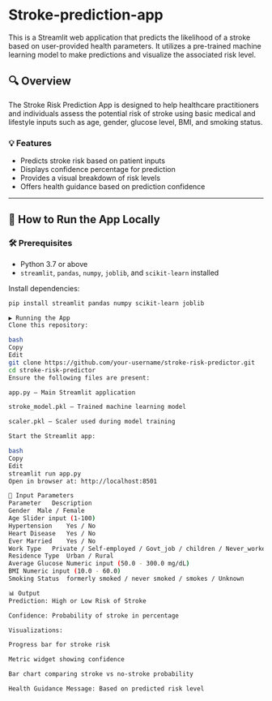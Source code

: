 # Stroke-prediction-app

This is a Streamlit web application that predicts the likelihood of a stroke based on user-provided health parameters. It utilizes a pre-trained machine learning model to make predictions and visualize the associated risk level.

## 🔍 Overview

The Stroke Risk Prediction App is designed to help healthcare practitioners and individuals assess the potential risk of stroke using basic medical and lifestyle inputs such as age, gender, glucose level, BMI, and smoking status.

### 💡 Features
- Predicts stroke risk based on patient inputs
- Displays confidence percentage for prediction
- Provides a visual breakdown of risk levels
- Offers health guidance based on prediction confidence

---

## 🚀 How to Run the App Locally

### 🛠️ Prerequisites
- Python 3.7 or above
- `streamlit`, `pandas`, `numpy`, `joblib`, and `scikit-learn` installed

Install dependencies:

```bash
pip install streamlit pandas numpy scikit-learn joblib

▶️ Running the App
Clone this repository:

bash
Copy
Edit
git clone https://github.com/your-username/stroke-risk-predictor.git
cd stroke-risk-predictor
Ensure the following files are present:

app.py – Main Streamlit application

stroke_model.pkl – Trained machine learning model

scaler.pkl – Scaler used during model training

Start the Streamlit app:

bash
Copy
Edit
streamlit run app.py
Open in browser at: http://localhost:8501

🧾 Input Parameters
Parameter	Description
Gender	Male / Female
Age	Slider input (1-100)
Hypertension	Yes / No
Heart Disease	Yes / No
Ever Married	Yes / No
Work Type	Private / Self-employed / Govt_job / children / Never_worked
Residence Type	Urban / Rural
Average Glucose	Numeric input (50.0 - 300.0 mg/dL)
BMI	Numeric input (10.0 - 60.0)
Smoking Status	formerly smoked / never smoked / smokes / Unknown

📊 Output
Prediction: High or Low Risk of Stroke

Confidence: Probability of stroke in percentage

Visualizations:

Progress bar for stroke risk

Metric widget showing confidence

Bar chart comparing stroke vs no-stroke probability

Health Guidance Message: Based on predicted risk level
